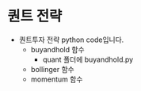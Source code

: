# 퀀트 전략

- 퀀트투자 전략 python code입니다.
    - buyandhold 함수
        - quant 폴더에 buyandhold.py
    - bollinger 함수
    - momentum 함수
